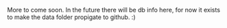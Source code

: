 More to come soon. In the future there will be db info here, for now it exists to make the data folder propigate to github. :)

